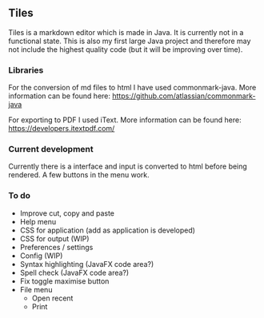 ## Tiles
Tiles is a markdown editor which is made in Java. It is currently not in a functional state. This is also my first large Java project and therefore may not include the highest quality code (but it will be improving over time).

### Libraries
For the conversion of md files to html I have used commonmark-java. More information can be found here: https://github.com/atlassian/commonmark-java

For exporting to PDF I used iText. More information can be found here: https://developers.itextpdf.com/

### Current development
Currently there is a interface and input is converted to html before being rendered. A few buttons in the menu work.

### To do
* Improve cut, copy and paste
* Help menu
* CSS for application (add as application is developed)
* CSS for output (WIP)
* Preferences / settings
* Config (WIP)
* Syntax highlighting (JavaFX code area?)
* Spell check (JavaFX code area?)
* Fix toggle maximise button
* File menu
    * Open recent
    * Print
